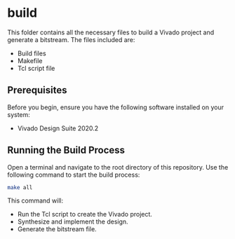 # build

This folder contains all the necessary files to build a Vivado project and generate a bitstream. The files included are:
- Build files
- Makefile
- Tcl script file

## Prerequisites

Before you begin, ensure you have the following software installed on your system:
- Vivado Design Suite 2020.2

## Running the Build Process
Open a terminal and navigate to the root directory of this repository. Use the following command to start the build process:

```bash
make all
```

This command will:
- Run the Tcl script to create the Vivado project.
- Synthesize and implement the design.
- Generate the bitstream file.

